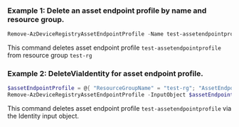 ### Example 1: Delete an asset endpoint profile by name and resource group.
```powershell
Remove-AzDeviceRegistryAssetEndpointProfile -Name test-assetendpointprofile -ResourceGroupName test-rg
```

This command deletes asset endpoint profile `test-assetendpointprofile` from resource group `test-rg`

### Example 2: DeleteViaIdentity for asset endpoint profile.
```powershell
$assetEndpointProfile = @{ "ResourceGroupName" = "test-rg"; "AssetEndpointProfileName" = "test-assetendpointprofile"; "SubscriptionId" = "xxxxxxxxx-xxxx-xxxx-xxxx-xxxxxxxxx"; }
Remove-AzDeviceRegistryAssetEndpointProfile -InputObject $assetEndpointProfile
```

This command deletes asset endpoint profile `test-assetendpointprofile` via the Identity input object.
